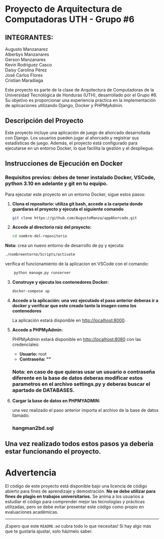 # Proyecto de Arquitectura de Computadoras UTH - Grupo #6

## INTEGRANTES:
Augusto Manzanarez       
Alberbys Manzanares     
Gerson Manzanares        
Kevin Rodriguez Casco  
Daisy Carolina Pérez      
José Carlos Flores          
Cristian Maradiaga

Este proyecto es parte de la clase de Arquitectura de Computadoras de la Universidad Tecnológica de Honduras (UTH), desarrollado por el Grupo #6. Su objetivo es proporcionar una experiencia práctica en la implementación de aplicaciones utilizando Django, Docker y PHPMyAdmin.

## Descripción del Proyecto

Este proyecto incluye una aplicación de juego de ahorcado desarrollada con Django. Los usuarios pueden jugar al ahorcado y registrar sus estadísticas de juego. Además, el proyecto está configurado para ejecutarse en un entorno Docker, lo que facilita la gestión y el despliegue.

## Instrucciones de Ejecución en Docker

### Requisitos previos: debes de tener instalado Docker, VSCode, python 3.10 en adelante y git en tu equipo.

Para ejecutar este proyecto en un entorno Docker, sigue estos pasos:

1. **Clona el repositorio: utiliza git bash, accede a la carpeta donde guardaras el proyecto y ejecuta el siguiente comando**

    ```bash
    git clone https://github.com/AugustoManza/appAhorcado.git
    ```

2. **Accede al directorio raiz del proyecto:**

    ```bash
    cd nombre-del-repositorio
    ```

**Nota:** crea un nuevo entorno de desarrollo de py y ejecuta:

```bash
./nombreentorno/Scripts/activate
```

verifica el funcionamiento de la aplicacion en VSCode con el comando:

```bash
    python manage.py runserver
```


3. **Construye y ejecuta los contenedores Docker:**

    ```bash
    docker-compose up 
    ```
    

4. **Accede a la aplicación: una vez ejecutado el paso anterior deberas ir a docker y verificar que este creado tanto la imagen como los contenedores**

   La aplicación estará disponible en [http://localhost:8000](http://localhost:8000).

5. **Accede a PHPMyAdmin:**

   PHPMyAdmin estará disponible en [http://localhost:8080](http://localhost:8080) con las credenciales:
   - **Usuario:** root
   - **Contraseña: ""**
  
    ### Nota: en caso de que quieras usar un usuario o contraseña diferente en la base de datos deberas modificar estos parametros en el archivo settings.py y deberas buscar el apartado de DATABASES.

6. **Cargar la base de datos en PHPMYADMIN:**

   una vez realizado el paso anterior importa el archivo de la base de datos llamado:
   ### hangman2bd.sql

## Una vez realizado todos estos pasos ya deberia estar funcionando el proyecto.

# Advertencia

El código de este proyecto está disponible bajo una licencia de código abierto para fines de aprendizaje y demostración. **No se debe utilizar para fines de plagio en trabajos universitarios.** Se anima a los usuarios a estudiar el código para comprender mejor las tecnologías y prácticas utilizadas, pero se debe evitar presentar este código como propio en evaluaciones académicas.

---

¡Espero que este `README.md` cubra todo lo que necesitas! Si hay algo más que te gustaría ajustar, solo házmelo saber.


         

 
